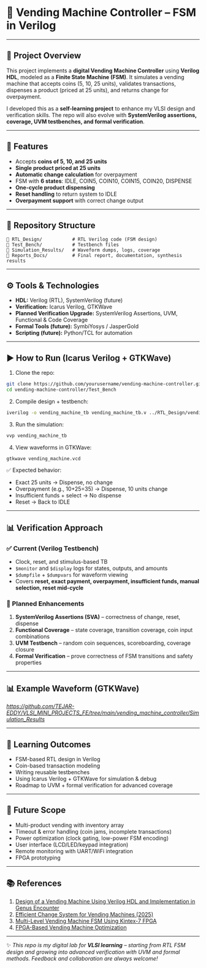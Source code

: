 
# 🥤 Vending Machine Controller – FSM in Verilog

---

## 📖 Project Overview

This project implements a **digital Vending Machine Controller** using **Verilog HDL**, modeled as a **Finite State Machine (FSM)**.
It simulates a vending machine that accepts coins (5, 10, 25 units), validates transactions, dispenses a product (priced at 25 units), and returns change for overpayment.

I developed this as a **self-learning project** to enhance my VLSI design and verification skills. The repo will also evolve with **SystemVerilog assertions, coverage, UVM testbenches, and formal verification**.

---

## 🔑 Features

* Accepts **coins of 5, 10, and 25 units**
* **Single product priced at 25 units**
* **Automatic change calculation** for overpayment
* FSM with **6 states**: IDLE, COIN5, COIN10, COIN15, COIN20, DISPENSE
* **One-cycle product dispensing**
* **Reset handling** to return system to IDLE
* **Overpayment support** with correct change output

---

## 📂 Repository Structure

```
📁 RTL_Design/           # RTL Verilog code (FSM design)
📁 Test_Bench/           # Testbench files
📁 Simulation_Results/   # Waveform dumps, logs, coverage
📁 Reports_Docs/         # Final report, documentation, synthesis results

```

---

## ⚙️ Tools & Technologies

* **HDL:** Verilog (RTL), SystemVerilog (future)
* **Verification:** Icarus Verilog, GTKWave
* **Planned Verification Upgrade:** SystemVerilog Assertions, UVM, Functional & Code Coverage
* **Formal Tools (future):** SymbiYosys / JasperGold
* **Scripting (future):** Python/TCL for automation

---

## ▶️ How to Run (Icarus Verilog + GTKWave)

1. Clone the repo:

```bash
git clone https://github.com/yourusername/vending-machine-controller.git
cd vending-machine-controller/Test_Bench
```

2. Compile design + testbench:

```bash
iverilog -o vending_machine_tb vending_machine_tb.v ../RTL_Design/vending_machine.v
```

3. Run the simulation:

```bash
vvp vending_machine_tb
```

4. View waveforms in GTKWave:

```bash
gtkwave vending_machine.vcd
```

✅ Expected behavior:

* Exact 25 units → Dispense, no change
* Overpayment (e.g., 10+25=35) → Dispense, 10 units change
* Insufficient funds + select → No dispense
* Reset → Back to IDLE

---

## 📊 Verification Approach

### ✅ Current (Verilog Testbench)

* Clock, reset, and stimulus-based TB
* `$monitor` and `$display` logs for states, outputs, and amounts
* `$dumpfile` + `$dumpvars` for waveform viewing
* Covers **reset, exact payment, overpayment, insufficient funds, manual selection, reset mid-cycle**

### 🚀 Planned Enhancements

1. **SystemVerilog Assertions (SVA)** – correctness of change, reset, dispense
2. **Functional Coverage** – state coverage, transition coverage, coin input combinations
3. **UVM Testbench** – random coin sequences, scoreboarding, coverage closure
4. **Formal Verification** – prove correctness of FSM transitions and safety properties

---

## 📊 Example Waveform (GTKWave)

*https://github.com/TEJAR-EDDY/VLSI_MINI_PROJECTS_FE/tree/main/vending_machine_controller/Simulation_Results*

---

## 📝 Learning Outcomes

* FSM-based RTL design in Verilog
* Coin-based transaction modeling
* Writing reusable testbenches
* Using Icarus Verilog + GTKWave for simulation & debug
* Roadmap to UVM + formal verification for advanced coverage

---

## 🚀 Future Scope

* Multi-product vending with inventory array
* Timeout & error handling (coin jams, incomplete transactions)
* Power optimization (clock gating, low-power FSM encoding)
* User interface (LCD/LED/keypad integration)
* Remote monitoring with UART/WiFi integration
* FPGA prototyping

---

## 📚 References

1. [Design of a Vending Machine Using Verilog HDL and Implementation in Genus Encounter](https://www.researchgate.net/publication/377690262_Design_of_a_Vending_Machine_Using_Verilog_HDL_and_Implementation_in_Genus_Encounter)
2. [Efficient Change System for Vending Machines (2025)](https://www.ijsat.org/papers/2025/2/4977.pdf)
3. [Multi-Level Vending Machine FSM Using Kintex-7 FPGA](https://www.ijfmr.com/papers/2024/3/19877.pdf)
4. [FPGA-Based Vending Machine Optimization](https://www.atlantis-press.com/proceedings/raisd-25/126013732)

---

✨ *This repo is my digital lab for **VLSI learning** – starting from RTL FSM design and growing into advanced verification with UVM and formal methods. Feedback and collaboration are always welcome!*





